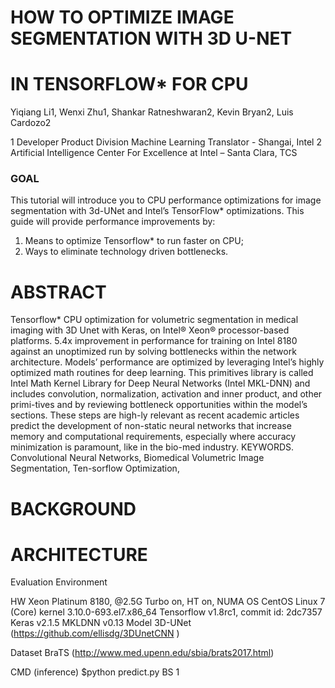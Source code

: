 # HOW TO OPTIMIZE IMAGE SEGMENTATION WITH 3D U-NET 
# IN TENSORFLOW* FOR CPU

Yiqiang Li1, Wenxi Zhu1, Shankar Ratneshwaran2, Kevin Bryan2, Luis Cardozo2

1 Developer Product Division Machine Learning Translator - Shangai, Intel
2 Artificial Intelligence Center For Excellence at Intel – Santa Clara, TCS

### GOAL
This tutorial will introduce you to CPU performance optimizations for image segmentation with 3d-UNet and Intel’s TensorFlow* optimizations.
This guide will provide performance improvements by:
1.	Means to optimize Tensorflow* to run faster on CPU;
2.	Ways to eliminate technology driven bottlenecks.


# ABSTRACT  
Tensorflow* CPU optimization for volumetric segmentation in medical imaging with 3D Unet with Keras, on Intel® Xeon® processor-based platforms. 5.4x improvement in performance for training on Intel 8180 against an unoptimized run by solving bottlenecks within the network architecture. 
Models’ performance are optimized by leveraging Intel’s highly optimized math routines for deep learning. This primitives library is called Intel Math Kernel Library for Deep Neural Networks (Intel MKL-DNN) and includes convolution, normalization, activation and inner product, and other primi-tives and by reviewing bottleneck opportunities within the model’s sections. These steps are high-ly relevant as recent academic articles predict the development of non-static neural networks that increase memory and computational requirements, especially where accuracy minimization is paramount, like in the bio-med industry.
KEYWORDS. Convolutional Neural Networks, Biomedical Volumetric Image Segmentation, Ten-sorflow Optimization,

# BACKGROUND
# ARCHITECTURE

Evaluation Environment

HW	          Xeon Platinum 8180, @2.5G Turbo on, HT on, NUMA
OS	          CentOS Linux 7 (Core)  kernel 3.10.0-693.el7.x86_64
Tensorflow	  v1.8rc1, commit id: 2dc7357
Keras	        v2.1.5
MKLDNN	      v0.13
Model	3D-UNet (https://github.com/ellisdg/3DUnetCNN )

Dataset	BraTS (http://www.med.upenn.edu/sbia/brats2017.html)

CMD (inference)	$python predict.py
BS	1

